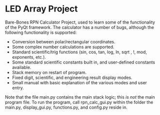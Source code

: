 LED Array Project
========================

Bare-Bones RPN Calculator Project, used to learn some of the functionality of the PyQt framework.
The calculator has a number of bugs, although the following functionality is supported:

 - Conversion between polar/rectangular coordinates.
 - Some complex number calculations are supported.
 - Standard scientific/trig functions (sin, cos, tan, log, ln, sqrt , !, mod, exponents, etc.).
 - Some standard scientific constants built in, and user-defined constants available.
 - Stack memory on restart of program.
 - Fixed digit, scientific, and engineering result display modes.
 - Small manual with basic explanation of the various modes and user entry.
 
Note that the file main.py contains the main stack logic; this *is not* the main program file.
To run the program, call rpn_calc_gui.py within the folder the main.py, display_gui.py, functions.py,
and config.py reside in.